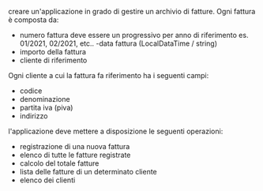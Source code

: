 creare un'applicazione in grado di gestire un archivio di fatture.
Ogni fattura è composta da:

- numero fattura deve essere un progressivo per anno di riferimento es. 01/2021, 02/2021, etc..
-data fattura (LocalDataTime / string)
- importo della fattura
- cliente di riferimento

Ogni cliente a cui la fattura fa riferimento ha i seguenti campi:

- codice
- denominazione
- partita iva (piva)
- indirizzo

l'applicazione deve mettere a disposizione le seguenti operazioni:

- registrazione di una nuova fattura
- elenco di tutte le fatture registrate
- calcolo del totale fatture
- lista delle fatture di un determinato cliente
- elenco dei clienti